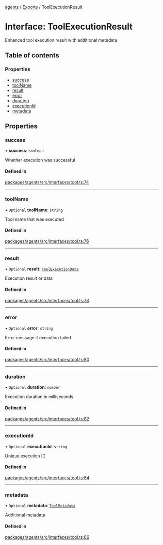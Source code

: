 <!-- 
 ⚠️  AUTO-GENERATED FILE - DO NOT EDIT MANUALLY
 This file is automatically generated by scripts/docs-generator.js
 To make changes, edit the source TypeScript files or update the generator script
-->

[agents](../../) / [Exports](../modules) / ToolExecutionResult

# Interface: ToolExecutionResult

Enhanced tool execution result with additional metadata

## Table of contents

### Properties

- [success](ToolExecutionResult#success)
- [toolName](ToolExecutionResult#toolname)
- [result](ToolExecutionResult#result)
- [error](ToolExecutionResult#error)
- [duration](ToolExecutionResult#duration)
- [executionId](ToolExecutionResult#executionid)
- [metadata](ToolExecutionResult#metadata)

## Properties

### success

• **success**: `boolean`

Whether execution was successful

#### Defined in

[packages/agents/src/interfaces/tool.ts:74](https://github.com/woojubb/robota/blob/d84cd2e1e6915e9f7e9aff8f9b06df02e55c139b/packages/agents/src/interfaces/tool.ts#L74)

___

### toolName

• `Optional` **toolName**: `string`

Tool name that was executed

#### Defined in

[packages/agents/src/interfaces/tool.ts:76](https://github.com/woojubb/robota/blob/d84cd2e1e6915e9f7e9aff8f9b06df02e55c139b/packages/agents/src/interfaces/tool.ts#L76)

___

### result

• `Optional` **result**: [`ToolExecutionData`](../modules#toolexecutiondata)

Execution result or data

#### Defined in

[packages/agents/src/interfaces/tool.ts:78](https://github.com/woojubb/robota/blob/d84cd2e1e6915e9f7e9aff8f9b06df02e55c139b/packages/agents/src/interfaces/tool.ts#L78)

___

### error

• `Optional` **error**: `string`

Error message if execution failed

#### Defined in

[packages/agents/src/interfaces/tool.ts:80](https://github.com/woojubb/robota/blob/d84cd2e1e6915e9f7e9aff8f9b06df02e55c139b/packages/agents/src/interfaces/tool.ts#L80)

___

### duration

• `Optional` **duration**: `number`

Execution duration in milliseconds

#### Defined in

[packages/agents/src/interfaces/tool.ts:82](https://github.com/woojubb/robota/blob/d84cd2e1e6915e9f7e9aff8f9b06df02e55c139b/packages/agents/src/interfaces/tool.ts#L82)

___

### executionId

• `Optional` **executionId**: `string`

Unique execution ID

#### Defined in

[packages/agents/src/interfaces/tool.ts:84](https://github.com/woojubb/robota/blob/d84cd2e1e6915e9f7e9aff8f9b06df02e55c139b/packages/agents/src/interfaces/tool.ts#L84)

___

### metadata

• `Optional` **metadata**: [`ToolMetadata`](../modules#toolmetadata)

Additional metadata

#### Defined in

[packages/agents/src/interfaces/tool.ts:86](https://github.com/woojubb/robota/blob/d84cd2e1e6915e9f7e9aff8f9b06df02e55c139b/packages/agents/src/interfaces/tool.ts#L86)
